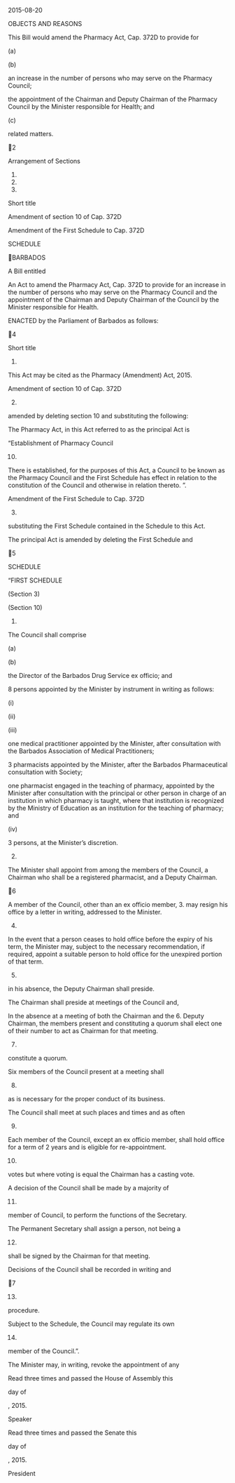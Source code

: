 2015-08-20

OBJECTS AND REASONS

This Bill would amend the Pharmacy Act, Cap. 372D to provide for

(a)

(b)

an increase in the number of persons who may serve on the Pharmacy
Council;

the  appointment  of  the  Chairman  and  Deputy  Chairman  of  the
Pharmacy Council by the Minister responsible for Health; and

(c)

related matters.

2

Arrangement of Sections

1.

2.

3.

Short title

Amendment of section 10 of Cap. 372D

Amendment of the First Schedule to Cap. 372D

SCHEDULE

BARBADOS

A Bill entitled

An Act to amend the Pharmacy Act, Cap. 372D to provide for an increase
in the number of persons who may serve on the Pharmacy Council and the
appointment  of  the  Chairman  and  Deputy  Chairman  of  the  Council  by  the
Minister responsible for Health.

ENACTED by the Parliament of Barbados as follows:

4

Short title

1.

This Act may be cited as the Pharmacy (Amendment) Act, 2015.

Amendment of section 10 of Cap. 372D

2.
amended by deleting section 10 and substituting the following:

The  Pharmacy  Act,  in  this  Act  referred  to  as  the  principal  Act  is

“Establishment of Pharmacy Council

10.
There is established, for the purposes of this Act, a Council
to be known as the Pharmacy Council and the First Schedule has effect
in relation to the constitution of the Council and otherwise in relation
thereto. ”.

Amendment of the First Schedule to Cap. 372D

3.
substituting the First Schedule contained in the Schedule to this Act.

The  principal  Act  is  amended  by  deleting  the  First  Schedule  and

5

SCHEDULE

“FIRST SCHEDULE

(Section 3)

(Section 10)

1.

The Council shall comprise

(a)

(b)

the Director of the Barbados Drug Service ex officio; and

8 persons appointed by the Minister by instrument in writing
as follows:

(i)

(ii)

(iii)

one  medical  practitioner  appointed  by  the  Minister,
after  consultation  with  the  Barbados  Association  of
Medical Practitioners;

3  pharmacists  appointed  by  the  Minister,  after
the  Barbados  Pharmaceutical
consultation  with
Society;

one pharmacist engaged in the teaching of pharmacy,
appointed  by  the  Minister  after  consultation  with  the
principal or other person in charge of an institution in
which  pharmacy  is  taught,  where  that  institution  is
recognized  by  the  Ministry  of  Education  as  an
institution for the teaching of pharmacy; and

(iv)

3 persons, at the Minister’s discretion.

2.
The Minister shall appoint from among the members of the
Council, a Chairman who shall be a registered pharmacist, and a Deputy
Chairman.

6

A member of the Council, other than an ex officio member,
3.
may resign his office by a letter in writing, addressed to the Minister.

4.
In the event that a person ceases to hold office before the
expiry  of  his  term,  the  Minister  may,  subject  to  the  necessary
recommendation, if required, appoint a suitable person to hold office
for the unexpired portion of that term.

5.
in his absence, the Deputy Chairman shall preside.

The Chairman shall preside at meetings of the Council and,

In the absence at a meeting of both the Chairman and the
6.
Deputy Chairman, the members present and constituting a quorum shall
elect one of their number to act as Chairman for that meeting.

7.
constitute a quorum.

Six  members  of  the  Council  present  at  a  meeting  shall

8.
as is necessary for the proper conduct of its business.

The Council shall meet at such places and times and as often

9.
Each member of the Council, except an ex officio member,
shall hold office for a term of 2 years and is eligible for re-appointment.

10.
votes but where voting is equal the Chairman has a casting vote.

A decision of the Council shall be made by a majority of

11.
member of Council, to perform the functions of the Secretary.

The Permanent Secretary shall assign a person, not being a

12.
shall be signed by the Chairman for that meeting.

Decisions of the Council shall be recorded in writing and

7

13.
procedure.

Subject to the Schedule, the Council may regulate its own

14.
member of the Council.”.

The Minister may, in writing, revoke the appointment of any

Read three times and passed the House of Assembly this

day of

, 2015.

Speaker

Read three times and passed the Senate this

day of

, 2015.

President

